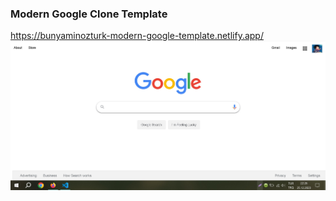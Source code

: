 ### Modern Google Clone Template
https://bunyaminozturk-modern-google-template.netlify.app/
![github](assets/google-clone.jpg)
